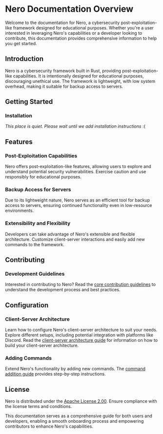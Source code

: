 # Nero Documentation Overview

Welcome to the documentation for Nero, a cybersecurity post-exploitation-like framework designed for educational purposes. Whether you're a user interested in leveraging Nero's capabilities or a developer looking to contribute, this documentation provides comprehensive information to help you get started.

## Introduction

Nero is a cybersecurity framework built in Rust, providing post-exploitation-like capabilities. It is intentionally designed for educational purposes, discouraging unethical use. The framework is lightweight, with low system overhead, making it suitable for backup access to servers.

## Getting Started

### Installation

*This place is quiet. Please wait until we add installation instructions*
:\(

## Features

### Post-Exploitation Capabilities

Nero offers post-exploitation-like features, allowing users to explore and understand potential security vulnerabilities. Exercise caution and use responsibly for educational purposes.

### Backup Access for Servers

Due to its lightweight nature, Nero serves as an efficient tool for backup access to servers, ensuring continued functionality even in low-resource environments.

### Extensibility and Flexibility

Developers can take advantage of Nero's extensible and flexible architecture. Customize client-server interactions and easily add new commands to the framework.

## Contributing

### Development Guidelines

Interested in contributing to Nero? Read the [core contribution guidelines](CONTRIBUTING.md) to understand the development process and best practices.

## Configuration

### Client-Server Architecture

Learn how to configure Nero's client-server architecture to suit your needs. Explore different setups, including potential integration with platforms like Discord. Read the [client-server architecture guide](FLEX.md) for information on how to build your client-server architecture.

### Adding Commands

Extend Nero's functionality by adding new commands. The [command addition guide](COMMANDS.md) provides step-by-step instructions.

## License

Nero is distributed under the [Apache License 2.00](../LICENSE). Ensure compliance with the license terms and conditions.

This documentation serves as a comprehensive guide for both users and developers, enabling a smooth onboarding process and empowering contributors to enhance Nero's capabilities.
